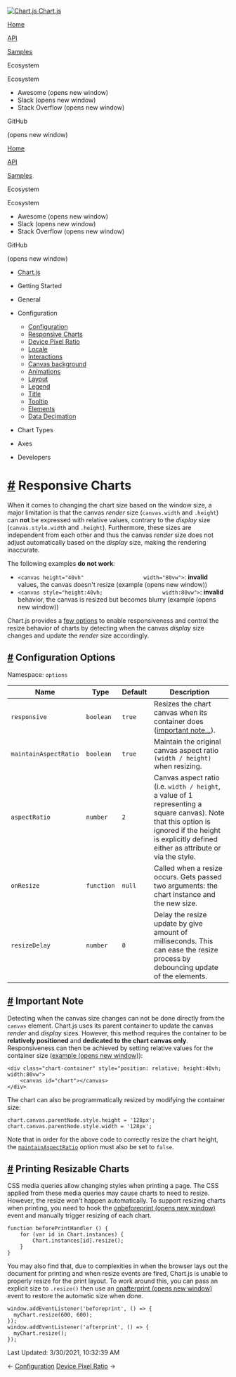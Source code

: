 <a href="/docs/3.0.0/" class="home-link router-link-active"><img src="/docs/3.0.0/favicon.ico" alt="Chart.js" class="logo" /> <span class="site-name can-hide">Chart.js</span></a>

<a href="/docs/3.0.0/" class="nav-link">Home</a>

<a href="/docs/3.0.0/api/" class="nav-link">API</a>

<a href="/docs/3.0.0/samples/" class="nav-link">Samples</a>

<span class="title">Ecosystem</span> <span class="arrow down"></span>

<span class="title">Ecosystem</span> <span class="arrow right"></span>

-   Awesome
    <span class="sr-only">(opens new window)</span>
-   Slack
    <span class="sr-only">(opens new window)</span>
-   Stack Overflow
    <span class="sr-only">(opens new window)</span>

GitHub

<span class="sr-only">(opens new window)</span>

<a href="/docs/3.0.0/" class="nav-link">Home</a>

<a href="/docs/3.0.0/api/" class="nav-link">API</a>

<a href="/docs/3.0.0/samples/" class="nav-link">Samples</a>

<span class="title">Ecosystem</span> <span class="arrow down"></span>

<span class="title">Ecosystem</span> <span class="arrow right"></span>

-   Awesome
    <span class="sr-only">(opens new window)</span>
-   Slack
    <span class="sr-only">(opens new window)</span>
-   Stack Overflow
    <span class="sr-only">(opens new window)</span>

GitHub

<span class="sr-only">(opens new window)</span>

-   <a href="/docs/3.0.0/" class="sidebar-link">Chart.js</a>
-   Getting Started <span class="arrow right"></span>

-   General <span class="arrow right"></span>

-   Configuration <span class="arrow down"></span>

    -   <a href="/docs/3.0.0/configuration/" class="sidebar-link">Configuration</a>
    -   <a href="/docs/3.0.0/configuration/responsive.html" class="active sidebar-link">Responsive Charts</a>
    -   <a href="/docs/3.0.0/configuration/device-pixel-ratio.html" class="sidebar-link">Device Pixel Ratio</a>
    -   <a href="/docs/3.0.0/configuration/locale.html" class="sidebar-link">Locale</a>
    -   <a href="/docs/3.0.0/configuration/interactions.html" class="sidebar-link">Interactions</a>
    -   <a href="/docs/3.0.0/configuration/canvas-background.html" class="sidebar-link">Canvas background</a>
    -   <a href="/docs/3.0.0/configuration/animations.html" class="sidebar-link">Animations</a>
    -   <a href="/docs/3.0.0/configuration/layout.html" class="sidebar-link">Layout</a>
    -   <a href="/docs/3.0.0/configuration/legend.html" class="sidebar-link">Legend</a>
    -   <a href="/docs/3.0.0/configuration/title.html" class="sidebar-link">Title</a>
    -   <a href="/docs/3.0.0/configuration/tooltip.html" class="sidebar-link">Tooltip</a>
    -   <a href="/docs/3.0.0/configuration/elements.html" class="sidebar-link">Elements</a>
    -   <a href="/docs/3.0.0/configuration/decimation.html" class="sidebar-link">Data Decimation</a>

-   Chart Types <span class="arrow right"></span>

-   Axes <span class="arrow right"></span>

-   Developers <span class="arrow right"></span>

<a href="#responsive-charts" class="header-anchor">#</a> Responsive Charts
==========================================================================

When it comes to changing the chart size based on the window size, a major limitation is that the canvas *render* size (`canvas.width` and `.height`) can **not** be expressed with relative values, contrary to the *display* size (`canvas.style.width` and `.height`). Furthermore, these sizes are independent from each other and thus the canvas *render* size does not adjust automatically based on the *display* size, making the rendering inaccurate.

The following examples **do not work**:

-   `<canvas height="40vh"                   width="80vw">`: **invalid** values, the canvas doesn't resize (example
    <span class="sr-only">(opens new window)</span>)
-   `<canvas style="height:40vh;                   width:80vw">`: **invalid** behavior, the canvas is resized but becomes blurry (example
    <span class="sr-only">(opens new window)</span>)

Chart.js provides a [few options](#configuration-options) to enable responsiveness and control the resize behavior of charts by detecting when the canvas *display* size changes and update the *render* size accordingly.

<a href="#configuration-options" class="header-anchor">#</a> Configuration Options
----------------------------------------------------------------------------------

Namespace: `options`

<table><thead><tr class="header"><th>Name</th><th>Type</th><th>Default</th><th>Description</th></tr></thead><tbody><tr class="odd"><td><code>responsive</code></td><td><code>boolean</code></td><td><code>true</code></td><td>Resizes the chart canvas when its container does (<a href="#important-note">important note...</a>).</td></tr><tr class="even"><td><code>maintainAspectRatio</code></td><td><code>boolean</code></td><td><code>true</code></td><td>Maintain the original canvas aspect ratio <code>(width / height)</code> when resizing.</td></tr><tr class="odd"><td><code>aspectRatio</code></td><td><code>number</code></td><td><code>2</code></td><td>Canvas aspect ratio (i.e. <code>width / height</code>, a value of 1 representing a square canvas). Note that this option is ignored if the height is explicitly defined either as attribute or via the style.</td></tr><tr class="even"><td><code>onResize</code></td><td><code>function</code></td><td><code>null</code></td><td>Called when a resize occurs. Gets passed two arguments: the chart instance and the new size.</td></tr><tr class="odd"><td><code>resizeDelay</code></td><td><code>number</code></td><td><code>0</code></td><td>Delay the resize update by give amount of milliseconds. This can ease the resize process by debouncing update of the elements.</td></tr></tbody></table>

<a href="#important-note" class="header-anchor">#</a> Important Note
--------------------------------------------------------------------

Detecting when the canvas size changes can not be done directly from the `canvas` element. Chart.js uses its parent container to update the canvas *render* and *display* sizes. However, this method requires the container to be **relatively positioned** and **dedicated to the chart canvas only**. Responsiveness can then be achieved by setting relative values for the container size ([example <span class="sr-only">(opens new window)</span>](https://codepen.io/chartjs/pen/YVWZbz)):

    <div class="chart-container" style="position: relative; height:40vh; width:80vw">
        <canvas id="chart"></canvas>
    </div>

The chart can also be programmatically resized by modifying the container size:

    chart.canvas.parentNode.style.height = '128px';
    chart.canvas.parentNode.style.width = '128px';

Note that in order for the above code to correctly resize the chart height, the [`maintainAspectRatio`](#configuration-options) option must also be set to `false`.

<a href="#printing-resizable-charts" class="header-anchor">#</a> Printing Resizable Charts
------------------------------------------------------------------------------------------

CSS media queries allow changing styles when printing a page. The CSS applied from these media queries may cause charts to need to resize. However, the resize won't happen automatically. To support resizing charts when printing, you need to hook the [onbeforeprint <span class="sr-only">(opens new window)</span>](https://developer.mozilla.org/en-US/docs/Web/API/WindowEventHandlers/onbeforeprint) event and manually trigger resizing of each chart.

    function beforePrintHandler () {
        for (var id in Chart.instances) {
            Chart.instances[id].resize();
        }
    }

You may also find that, due to complexities in when the browser lays out the document for printing and when resize events are fired, Chart.js is unable to properly resize for the print layout. To work around this, you can pass an explicit size to `.resize()` then use an [onafterprint <span class="sr-only">(opens new window)</span>](https://developer.mozilla.org/en-US/docs/Web/API/WindowEventHandlers/onafterprint) event to restore the automatic size when done.

    window.addEventListener('beforeprint', () => {
      myChart.resize(600, 600);
    });
    window.addEventListener('afterprint', () => {
      myChart.resize();
    });

<span class="prefix">Last Updated:</span> <span class="time">3/30/2021, 10:32:39 AM</span>

<span class="prev"> ← <a href="/docs/3.0.0/configuration/" class="prev router-link-active">Configuration</a> </span> <span class="next"> [Device Pixel Ratio](/docs/3.0.0/configuration/device-pixel-ratio.html) → </span>
